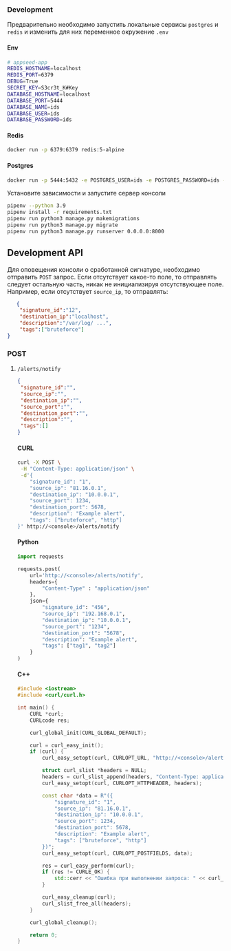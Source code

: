 

### Development

Предварительно необходимо запустить локальные сервисы `postgres` и `redis` и изменить для них переменное окружение `.env`

#### Env

```bash
# appseed-app
REDIS_HOSTNAME=localhost
REDIS_PORT=6379
DEBUG=True
SECRET_KEY=S3cr3t_K#Key
DATABASE_HOSTNAME=localhost
DATABASE_PORT=5444
DATABASE_NAME=ids
DATABASE_USER=ids
DATABASE_PASSWORD=ids
```

#### Redis

```bash
docker run -p 6379:6379 redis:5-alpine
```

#### Postgres

```bash
docker run -p 5444:5432 -e POSTGRES_USER=ids -e POSTGRES_PASSWORD=ids -e POSTGRES_DB=ids postgres:15.5-alpine
```

 Установите зависимости и запустите сервер консоли

```bash
pipenv --python 3.9
pipenv install -r requirements.txt
pipenv run python3 manage.py makemigrations
pipenv run python3 manage.py migrate
pipenv run python3 manage.py runserver 0.0.0.0:8000
```

## Development API

Для оповещения консоли о сработанной сигнатуре, необходимо отправить `POST` запрос.
Если отсутствует какое-то поле, то отправлять следует остальную часть, никак не
инициализируя отсутствующее поле. Например, если отсутствует `source_ip`, то
отправлять:
```json
   {
   	"signature_id":"12",
   	"destination_ip":"localhost",
   	"description":"/var/log/ ...",
   	"tags":["bruteforce"]
}
```

### POST

1. `/alerts/notify`

   ```json
   {
   	"signature_id":"",
   	"source_ip":"",
   	"destination_ip":"",
   	"source_port":"",
   	"destination_port":"",
   	"description":"",
   	"tags":[]
   }
   ```

   #### CURL

   ```bash
   curl -X POST \
   	-H "Content-Type: application/json" \
   	-d'{
       "signature_id": "1",
       "source_ip": "81.16.0.1",
       "destination_ip": "10.0.0.1",
       "source_port": 1234,
       "destination_port": 5678,
       "description": "Example alert",
       "tags": ["bruteforce", "http"]
   }' http://<console>/alerts/notify
   ```

   #### Python

   ```python
   import requests
   
   requests.post(
       url='http://<console>/alerts/notify',
       headers={
           "Content-Type" : "application/json"
       },
       json={
           "signature_id": "456",
           "source_ip": "192.168.0.1",
           "destination_ip": "10.0.0.1",
           "source_port": "1234",
           "destination_port": "5678",
           "description": "Example alert",
           "tags": ["tag1", "tag2"]
       }
   )
   ```
   #### C++

   ```c++
   #include <iostream>
   #include <curl/curl.h>
   
   int main() {
       CURL *curl;
       CURLcode res;
   
       curl_global_init(CURL_GLOBAL_DEFAULT);
   
       curl = curl_easy_init();
       if (curl) {
           curl_easy_setopt(curl, CURLOPT_URL, "http://<console>/alerts/notify");
   
           struct curl_slist *headers = NULL;
           headers = curl_slist_append(headers, "Content-Type: application/json");
           curl_easy_setopt(curl, CURLOPT_HTTPHEADER, headers);
   
           const char *data = R"({
               "signature_id": "1",
               "source_ip": "81.16.0.1",
               "destination_ip": "10.0.0.1",
               "source_port": 1234,
               "destination_port": 5678,
               "description": "Example alert",
               "tags": ["bruteforce", "http"]
           })";
           curl_easy_setopt(curl, CURLOPT_POSTFIELDS, data);
   
           res = curl_easy_perform(curl);
           if (res != CURLE_OK) {
               std::cerr << "Ошибка при выполнении запроса: " << curl_easy_strerror(res) << std::endl;
           }
   
           curl_easy_cleanup(curl);
           curl_slist_free_all(headers);
       }
   
       curl_global_cleanup();
   
       return 0;
   }
   ```



